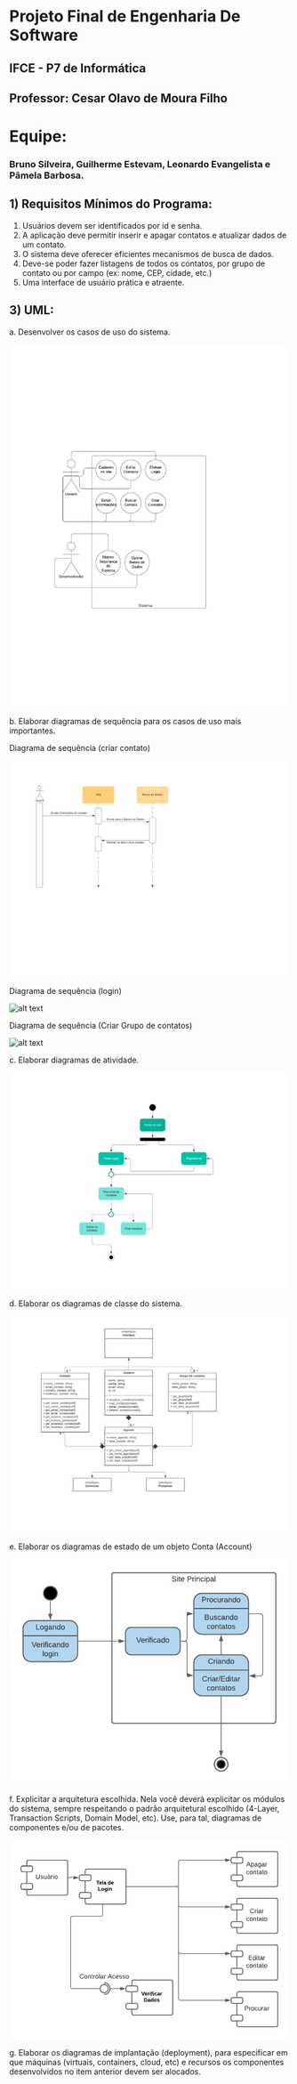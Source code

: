 # Projeto Final de Engenharia De Software
## IFCE - P7 de Informática
## Professor: Cesar Olavo de Moura Filho

# Equipe:
### Bruno Silveira, Guilherme Estevam, Leonardo Evangelista e Pâmela Barbosa.

## 1) Requisitos Mínimos do Programa:
1. Usuários devem ser identificados por id e senha.
2. A aplicação deve permitir inserir e apagar contatos e atualizar dados de um contato.
3. O sistema deve oferecer eficientes mecanismos de busca de dados.
4. Deve-se poder fazer listagens de todos os contatos, por grupo de contato ou por campo (ex: nome, CEP, cidade, etc.)
5. Uma interface de usuário prática e atraente.

## 3) UML:
a. Desenvolver os casos de uso do sistema.


![alt text](https://github.com/BrunoDuzanjo/ProjetoEngenhariaDeSoftware/blob/main/Imagens/Diagrama%20de%20caso%20de%20uso.png)


b. Elaborar diagramas de sequência para os casos de uso mais importantes.


Diagrama de sequência (criar contato)


![alt text](https://github.com/BrunoDuzanjo/ProjetoEngenhariaDeSoftware/blob/main/Imagens/Diagrama%20de%20sequ%C3%AAncia%20b%C3%A1sico.png)


Diagrama de sequência (login)


![alt text](https://github.com/BrunoDuzanjo/ProjetoEngenhariaDeSoftware/blob/main/Imagens/Diagrama%20de%20sequ%C3%AAncia%20login.png)


Diagrama de sequência (Criar Grupo de contatos)


![alt text](https://github.com/BrunoDuzanjo/ProjetoEngenhariaDeSoftware/blob/main/Imagens/Diagrama%20de%20sequ%C3%AAncia%20grupo%20de%20contatos.png)


c. Elaborar diagramas de atividade.


![alt text](https://github.com/BrunoDuzanjo/ProjetoEngenhariaDeSoftware/blob/main/Imagens/Diagrama%20de%20atividade.png)


d. Elaborar os diagramas de classe do sistema.


![alt text](https://github.com/BrunoDuzanjo/ProjetoEngenhariaDeSoftware/blob/main/Imagens/Classe%20UML.png)


e. Elaborar os diagramas de estado de um objeto Conta (Account)

![alt text](https://github.com/BrunoDuzanjo/ProjetoEngenhariaDeSoftware/blob/main/Imagens/Diagrama%20de%20Estado.png)


f. Explicitar a arquitetura escolhida. Nela você deverá explicitar os módulos do sistema, sempre
respeitando o padrão arquitetural escolhido (4-Layer, Transaction Scripts, Domain Model, etc). Use, para
tal, diagramas de componentes e/ou de pacotes.


![alt text](https://github.com/BrunoDuzanjo/ProjetoEngenhariaDeSoftware/blob/main/Imagens/Diagrama%20de%20Componentes.png)


g. Elaborar os diagramas de implantação (deployment), para especificar em que máquinas (virtuais,
containers, cloud, etc) e recursos os componentes desenvolvidos no item anterior devem ser alocados.
